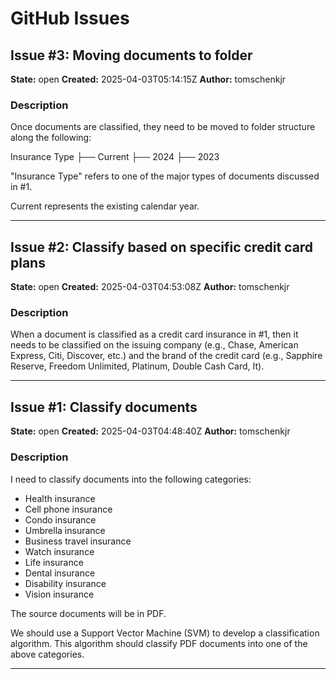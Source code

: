 # GitHub Issues

## Issue #3: Moving documents to folder

**State:** open
**Created:** 2025-04-03T05:14:15Z
**Author:** tomschenkjr

### Description

Once documents are classified, they need to be moved to folder structure along the following:

Insurance Type
├── Current
├── 2024
├── 2023

"Insurance Type" refers to one of the major types of documents discussed in #1. 

Current represents the existing calendar year.

---

## Issue #2: Classify based on specific credit card plans

**State:** open
**Created:** 2025-04-03T04:53:08Z
**Author:** tomschenkjr

### Description

When a document is classified as a credit card insurance in #1, then it needs to be classified on the issuing company (e.g., Chase, American Express, Citi, Discover, etc.) and the brand of the credit card (e.g., Sapphire Reserve, Freedom Unlimited, Platinum, Double Cash Card, It).

---

## Issue #1: Classify documents

**State:** open
**Created:** 2025-04-03T04:48:40Z
**Author:** tomschenkjr

### Description

I need to classify documents into the following categories:

- Health insurance
- Cell phone insurance
- Condo insurance
- Umbrella insurance
- Business travel insurance
- Watch insurance
- Life insurance
- Dental insurance
- Disability insurance
- Vision insurance

The source documents will be in PDF.

We should use a Support Vector Machine (SVM) to develop a classification algorithm. This algorithm should classify PDF documents into one of the above categories.

---

